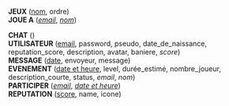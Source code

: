 **JEUX** (<ins>nom</ins>, ordre)  
**JOUE A** (<ins>_email_</ins>, <ins>_nom_</ins>)  
<!--
**UTILISE** (<ins>_email_</ins>)  
-->
**CHAT** ()  
**UTILISATEUR** (<ins>email</ins>, password, pseudo, date_de_naissance, reputation_score, description, avatar, baniere, _score_)  
**MESSAGE** (<ins>date</ins>, envoyeur, message)  
**EVENEMENT** (<ins>date et heure</ins>, level, durée_estimé, nombre_joueur, description_courte, status, _email_, _nom_)  
**PARTICIPER** (<ins>_email_</ins>, <ins>_date et heure_</ins>)  
**REPUTATION** (<ins>score</ins>, name, icone)
